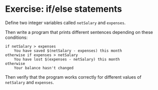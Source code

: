 # Exercise: if/else statements

Define two integer variables called `netSalary` and `expenses`.

Then write a program that prints different sentences depending on these conditions:

```plaintext
if netSalary > expenses
    You have saved $(netSalary - expenses) this month
otherwise if expenses > netSalary
    You have lost $(expenses - netSalary) this month
otherwise
    Your balance hasn't changed
```

Then verify that the program works correctly for different values of `netSalary` and `expenses`.
